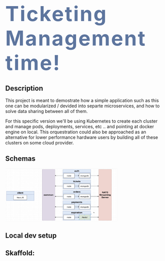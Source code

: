 <h1><b style="font-size: 4rem; letter-spacing: 0.2rem; color: #5D759E">Ticketing Management time!</b></h1>

## Description

This project is meant to demostrate how a simple application such as this one can be modularized / devided into separte microservices, and how to solve data sharing between all of them.

For this specific version we'll be using Kubernetes to create each cluster and manage pods, deployments, services, etc .. and pointing at docker engine on local. This orquestration could also be approached as an alternative for lower performance hardware users by building all of these clusters on some cloud provider.

## Schemas

<img src="./assets/project_schema_1.png" alt="Project Schema 1" width="70%">

## Local dev setup

## Skaffold:
